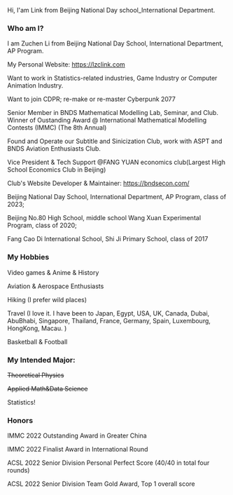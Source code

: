Hi, I'am Link from Beijing National Day school_International Department. 

### Who am I?

I am Zuchen Li from Beijing National Day School, International Department, AP Program. 

My Personal Website: <https://lzclink.com>

Want to work in Statistics-related industries, Game Industry or Computer Animation Industry. 

Want to join CDPR; re-make or re-master Cyberpunk 2077

Senior Member in BNDS Mathematical Modelling Lab, Seminar, and Club. Winner of Oustanding Award @ International Mathematical Modelling Contests (IMMC) (The 8th Annual)

Found and Operate our Subtitle and Sinicization Club, work with ASPT and BNDS Aviation Enthusiasts Club. 

Vice President & Tech Support @FANG YUAN economics club(Largest High School Economics Club in Beijing)

  Club's Website Developer & Maintainer: <https://bndsecon.com/>


Beijing National Day School, International Department, AP Program, class of 2023;

Beijing No.80 High School, middle school Wang Xuan Experimental Program, class of 2020;

Fang Cao Di International School, Shi Ji Primary School, class of 2017


### My Hobbies

Video games & Anime & History

Aviation & Aerospace Enthusiasts

Hiking (I prefer wild places)

Travel (I love it. I have been to Japan, Egypt, USA, UK, Canada, Dubai, AbuBhabi, Singapore, Thailand, France, Germany, Spain, Luxembourg, HongKong, Macau. )

Basketball & Football 



### My Intended Major:

~~Theoretical Physics~~

~~Applied Math&Data Science~~

Statistics!

### Honors

IMMC 2022 Outstanding Award in Greater China 

IMMC 2022 Finalist Award in International Round

ACSL 2022 Senior Division Personal Perfect Score (40/40 in total four rounds)

ACSL 2022 Senior Division Team Gold Award, Top 1 overall score  




